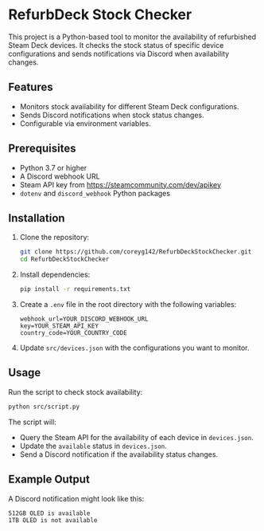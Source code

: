# RefurbDeck Stock Checker

This project is a Python-based tool to monitor the availability of refurbished Steam Deck devices. It checks the stock status of specific device configurations and sends notifications via Discord when availability changes.

## Features

- Monitors stock availability for different Steam Deck configurations.
- Sends Discord notifications when stock status changes.
- Configurable via environment variables.

## Prerequisites

- Python 3.7 or higher
- A Discord webhook URL
- Steam API key from https://steamcommunity.com/dev/apikey
- `dotenv` and `discord_webhook` Python packages

## Installation

1. Clone the repository:

   ```bash
   git clone https://github.com/coreyg142/RefurbDeckStockChecker.git
   cd RefurbDeckStockChecker
   ```

2. Install dependencies:

   ```bash
   pip install -r requirements.txt
   ```

3. Create a `.env` file in the root directory with the following variables:

   ```
   webhook_url=YOUR_DISCORD_WEBHOOK_URL
   key=YOUR_STEAM_API_KEY
   country_code=YOUR_COUNTRY_CODE
   ```

4. Update `src/devices.json` with the configurations you want to monitor.

## Usage

Run the script to check stock availability:

```bash
python src/script.py
```

The script will:

- Query the Steam API for the availability of each device in `devices.json`.
- Update the `available` status in `devices.json`.
- Send a Discord notification if the availability status changes.

## Example Output

A Discord notification might look like this:

```
512GB OLED is available
1TB OLED is not available
```
